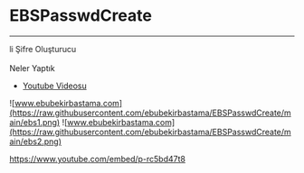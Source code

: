 # EBSPasswdCreate
<hr>
<marquee direction=right>Güvenli Şifre Oluşturucu</marquee>
<p>Neler Yaptık <p/>
<ul class="container float">
  <li class="item float-item"><a href="https://www.youtube.com/watch?v=p-rc5bd47t8&t=6s">Youtube Videosu</a> </li>
</ul>

![www.ebubekirbastama.com](https://raw.githubusercontent.com/ebubekirbastama/EBSPasswdCreate/main/ebs1.png)
![www.ebubekirbastama.com](https://raw.githubusercontent.com/ebubekirbastama/EBSPasswdCreate/main/ebs2.png)

https://www.youtube.com/embed/p-rc5bd47t8
